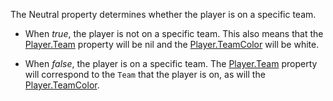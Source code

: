 The Neutral property determines whether the player is on a specific team.

* When *true*, the player is not on a specific team. This also means that the [Player.Team](https://developer.roblox.com/api-reference/property/Player/Team) property will be nil and the [Player.TeamColor](https://developer.roblox.com/api-reference/property/Player/TeamColor) will be white.

* When *false*, the player is on a specific team. The [Player.Team](https://developer.roblox.com/api-reference/property/Player/Team) property will correspond to the `Team` that the player is on, as will the [Player.TeamColor](https://developer.roblox.com/api-reference/property/Player/TeamColor).